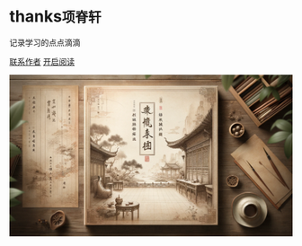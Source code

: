 # thanks<small>项脊轩</small>

记录学习的点点滴滴

[联系作者](https://github.com/docsifyjs/docsify/)
[开启阅读](README.md)


![](_media/coverbg.png)
